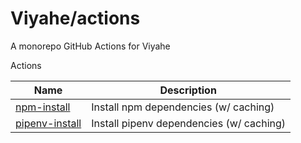 # Viyahe/actions
A monorepo GitHub Actions for Viyahe

Actions

| Name                             | Description                              |
| -------------------------------- | ---------------------------------------- |
| [npm-install](npm-install)       | Install npm dependencies (w/ caching)    |
| [pipenv-install](pipenv-install) | Install pipenv dependencies (w/ caching) |